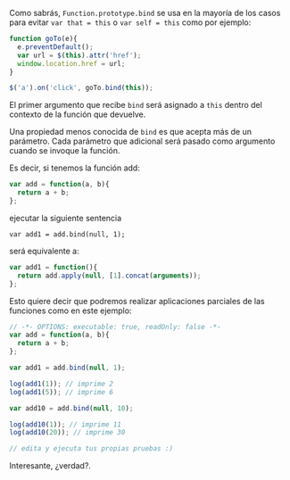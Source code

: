 Como sabrás, `Function.prototype.bind` se usa en la mayoría de los casos para evitar `var that = this` o `var self = this` como por ejemplo:

```javascript
function goTo(e){
  e.preventDefault();
  var url = $(this).attr('href');
  window.location.href = url;
}

$('a').on('click', goTo.bind(this));
```

El primer argumento que recibe `bind` será asignado a `this` dentro del contexto de la función que devuelve. 

Una propiedad menos conocida de `bind` es que acepta más de un parámetro. Cada parámetro que adicional será pasado como argumento cuando se invoque la función.

Es decir, si tenemos la función add:

```javascript
var add = function(a, b){
  return a + b;
};
```

ejecutar la siguiente sentencia

```
var add1 = add.bind(null, 1);
```

será equivalente a:

```javascript
var add1 = function(){
  return add.apply(null, [1].concat(arguments));
};
```

Esto quiere decir que podremos realizar aplicaciones parciales de las funciones como en este ejemplo:

```javascript
// -*- OPTIONS: executable: true, readOnly: false -*-
var add = function(a, b){
  return a + b;
};

var add1 = add.bind(null, 1);

log(add1(1)); // imprime 2
log(add1(5)); // imprime 6

var add10 = add.bind(null, 10);

log(add10(1)); // imprime 11
log(add10(20)); // imprime 30

// edita y ejecuta tus propias pruebas :)
```

Interesante, ¿verdad?. 

